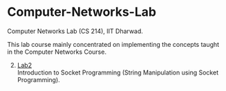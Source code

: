 # Computer-Networks-Lab
Computer Networks Lab (CS 214), IIT Dharwad.

This lab course mainly concentrated on implementing the concepts taught in the Computer Networks Course.

2. [Lab2](https://github.com/rishitsaiya/Computer-Networks-Lab/tree/master/Lab-2) </br>
    Introduction to Socket Programming (String Manipulation using Socket Programming).
